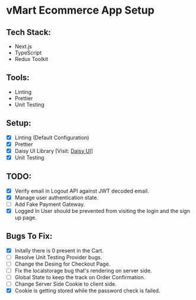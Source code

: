 # vMart Ecommerce App Setup

## Tech Stack:

- Next.js
- TypeScript
- Redux Toolkit

## Tools:

- Linting
- Prettier
- Unit Testing

## Setup:

- [x] Linting (Default Configuration)
- [x] Prettier
- [x] Daisy UI Library [Visit: [Daisy UI](https://daisyui.com/)]
- [x] Unit Testing

## TODO:

- [x] Verify email in Logout API against JWT decoded email.
- [x] Manage user authentication state.
- [ ] Add Fake Payment Gateway.
- [x] Logged In User should be prevented from visiting the login and the sign up page.

## Bugs To Fix:

- [x] Initally there is 0 present in the Cart.
- [ ] Resolve Unit Testing Provider bugs.
- [ ] Change the Desing for Checkout Page.
- [ ] Fix the localstorage bug that's rendering on server side.
- [ ] Global State to keep the track on Order Confirmation.
- [ ] Change Server Side Cookie to client side. 
- [x] Cookie is getting stored while the password check is failed.
